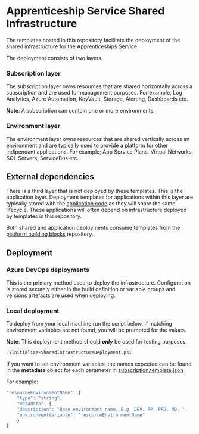 # Apprenticeship Service Shared Infrastructure

The templates hosted in this repository facilitate the deployment of the shared infrastructure for the Apprenticeships Service.

The deployment consists of two layers.

### Subscription layer
The subscription layer owns resources that are shared horizontally across a subscription and are used for management purposes. For example, Log Analytics, Azure Automation, KeyVault, Storage, Alerting, Dashboards etc.

**Note**: A subscription can contain one or more environments.

### Environment layer
The environment layer owns resources that are shared vertically across an environment and are typically used to provide a platform for other indipendant applications. For example; App Service Plans, Virtual Networks, SQL Servers, ServiceBus etc.

## External dependencies 
There is a third layer that is not deployed by these templates. This is the application layer. Deployment templates for applications within this layer are typically stored with the [application code](https://github.com/SkillsFundingAgency/das-reservations/tree/master/azure) as they will share the same lifecycle. These applications will often depend on infrastructure deployed by templates in this repository. 
 
Both shared and application deployments consume templates from the [platform building blocks](https://github.com/SkillsFundingAgency/das-platform-building-blocks) repository.

## Deployment

### Azure DevOps deployments
This is the primary method used to deploy the infrastructure. Configuration is stored securely either in the build definition or variable groups and versions artefacts are used when deploying.

### Local deployment
To deploy from your local machine run the script below. If matching environment variables are not found, you will be prompted for the values.

**Note**: This deployment method should ***only*** be used for testing purposes.

``` PowerShell
.\Initialize-SharedInfrastructureDeployment.ps1
```

If you want to set environment variables, the names expected can be found in the **metadata** object for each parameter in [subscription.template.json](templates/subscription.json).

For example:

``` Javascript
"resourceEnvironmentName": {
    "type": "string",
    "metadata": {
    "description": "Base environment name. E.g. DEV. PP, PRD, MO. ",
    "environmentVariable": "resourceEnvironmentName"
    }
}
```
